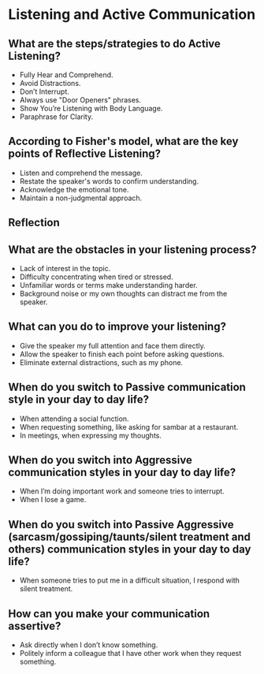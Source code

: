# Listening and Active Communication #

## What are the steps/strategies to do Active Listening? ##
* Fully Hear and Comprehend.
* Avoid Distractions.
* Don’t Interrupt.
* Always use "Door Openers" phrases.
* Show You’re Listening with Body Language.
* Paraphrase for Clarity.

## According to Fisher's model, what are the key points of Reflective Listening? ##

* Listen and comprehend the message.
* Restate the speaker's words to confirm understanding.
* Acknowledge the emotional tone.
* Maintain a non-judgmental approach.

## Reflection ##

## What are the obstacles in your listening process? ##
* Lack of interest in the topic.
* Difficulty concentrating when tired or stressed.
* Unfamiliar words or terms make understanding harder.
* Background noise or my own thoughts can distract me from the speaker.

## What can you do to improve your listening? ##
* Give the speaker my full attention and face them directly.
* Allow the speaker to finish each point before asking questions.
* Eliminate external distractions, such as my phone.

## When do you switch to Passive communication style in your day to day life? ##
* When attending a social function.
* When requesting something, like asking for sambar at a restaurant.
* In meetings, when expressing my thoughts.

## When do you switch into Aggressive communication styles in your day to day life? ##
* When I’m doing important work and someone tries to interrupt.
* When I lose a game.

## When do you switch into Passive Aggressive (sarcasm/gossiping/taunts/silent treatment and others) communication styles in your day to day life? ##
* When someone tries to put me in a difficult situation, I respond with silent treatment.

## How can you make your communication assertive? ##
* Ask directly when I don’t know something.
* Politely inform a colleague that I have other work when they request something.

